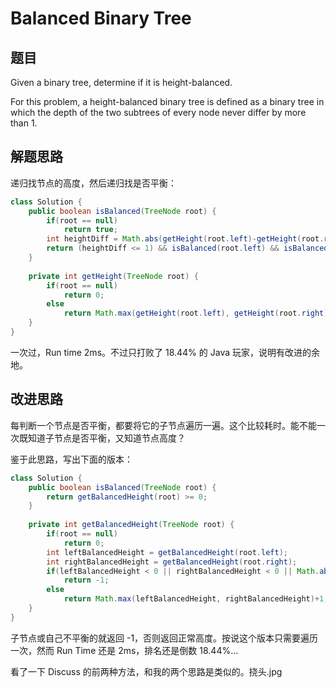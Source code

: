 # Balanced Binary Tree

## 题目

Given a binary tree, determine if it is height-balanced.

For this problem, a height-balanced binary tree is defined as a binary tree in which the depth of the two subtrees of every node never differ by more than 1. 

## 解题思路

递归找节点的高度，然后递归找是否平衡：

```java
class Solution {
    public boolean isBalanced(TreeNode root) {
        if(root == null)
            return true;
        int heightDiff = Math.abs(getHeight(root.left)-getHeight(root.right));
        return (heightDiff <= 1) && isBalanced(root.left) && isBalanced(root.right);
    }
    
    private int getHeight(TreeNode root) {
        if(root == null)
            return 0;
        else
            return Math.max(getHeight(root.left), getHeight(root.right))+1;
    }
}
```

一次过，Run time 2ms。不过只打败了 18.44% 的 Java 玩家，说明有改进的余地。

## 改进思路

每判断一个节点是否平衡，都要将它的子节点遍历一遍。这个比较耗时。能不能一次既知道子节点是否平衡，又知道节点高度？

鉴于此思路，写出下面的版本：

```java
class Solution {
    public boolean isBalanced(TreeNode root) {
        return getBalancedHeight(root) >= 0;
    }
    
    private int getBalancedHeight(TreeNode root) {
        if(root == null)
            return 0;
        int leftBalancedHeight = getBalancedHeight(root.left);
        int rightBalancedHeight = getBalancedHeight(root.right);
        if(leftBalancedHeight < 0 || rightBalancedHeight < 0 || Math.abs(leftBalancedHeight-rightBalancedHeight) > 1)
            return -1;
        else
            return Math.max(leftBalancedHeight, rightBalancedHeight)+1;
    }
}
```

子节点或自己不平衡的就返回 -1，否则返回正常高度。按说这个版本只需要遍历一次，然而 Run Time 还是 2ms，排名还是倒数 18.44%...

看了一下 Discuss 的前两种方法，和我的两个思路是类似的。挠头.jpg
